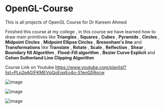 # OpenGL-Course
This is all projects of OpenGL Course for Dr Kareem Ahmed

Finished this course at my college , in this course we have learned how to draw main primitives like **Triangles** , **Squares** , **Cubes** , **Pyramids** , 
**Circles** , **Midpoint Circles** , **Midpoint Ellipse Circles**  , **Bresenham's line** and **Transformations** like **Translate** , **Rotate** , **Scale** , **Reflection** , **Shear** , 
**Boundary fill Algorithm** , **Flood-Fill algorithm** , **Bezier Curve Explicit** and **Cohen Sutherland Line Clipping Algorithm**

Course Link on Youtube
https://www.youtube.com/playlist?list=PLp2eAGIFKMEVpQoEqqEo4o-S1enQ59ocw



![image](https://user-images.githubusercontent.com/97878002/214685706-b50a20db-10fe-4601-90ad-c33cc9db46e8.png)

![image](https://user-images.githubusercontent.com/97878002/214685362-88bdb582-1974-4852-aa79-2e36f0d34e7b.png)

![image](https://user-images.githubusercontent.com/97878002/214685491-b277f54e-8767-4ba2-a049-7403bf928ef9.png)
